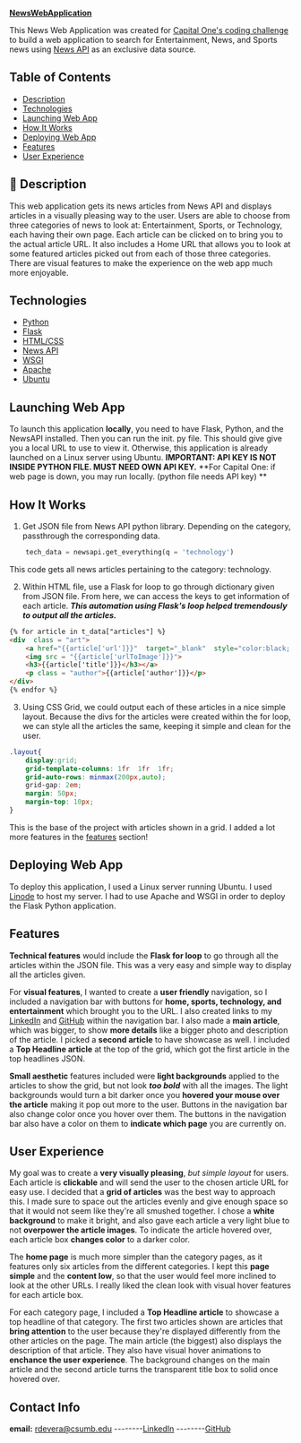 ﻿
**[NewsWebApplication ](http://23.239.22.138/)**

This News Web Application was created for [Capital One's coding challenge](https://www.mindsumo.com/contests/newsapi) to build a web application to search for Entertainment, News, and Sports news using [News API](https://newsapi.org/) as an exclusive data source.

## Table of Contents

 - [Description](#description)
 - [Technologies](#technologies)
 - [Launching Web App](#launching-web-app)
 -	[How It Works](#how-it-works)
 -	[Deploying Web App](#deploying-web-app)
 -	[Features](#features)
 -	[User Experience](#user-experience)


## 📝 Description

This web application gets its news articles from News API and displays articles in a visually pleasing way to the user. Users are able to choose from three categories of news to look at: Entertainment, Sports, or Technology, each having their own page. Each article can be clicked on to bring you to the actual article URL. It also includes a Home URL that allows you to look at some featured articles picked out from each of those three categories. There are visual features to make the experience on the web app much more enjoyable. 

## Technologies
 - [Python](https://www.python.org/)
 - [Flask](https://flask.palletsprojects.com/en/1.1.x/)
 - [HTML/CSS](https://www.w3.org/standards/webdesign/htmlcss.html#:~:text=HTML%20(the%20Hypertext%20Markup%20Language,for%20a%20variety%20of%20devices.))
 - [News API](https://newsapi.org/)
 - [WSGI](https://wsgi.readthedocs.io/en/latest/what.html)
 - [Apache](https://www.apache.org/)
 - [Ubuntu](https://ubuntu.com/)

## Launching Web App
To launch this application **locally**, you need to have Flask, Python, and the NewsAPI installed. Then you can run the init. py file. This should give give you a local URL to use to view it.  Otherwise, this application is already launched on a Linux server using Ubuntu. **IMPORTANT: API KEY IS NOT INSIDE PYTHON FILE. MUST NEED OWN API KEY.** 
**For Capital One: if web page is down, you may run locally. (python file needs API key) **

## How It Works

1. Get JSON file from News API python library. Depending on the category, passthrough the corresponding data.
```python
	tech_data = newsapi.get_everything(q = 'technology') 
```
This code gets all news articles pertaining to the category: technology.
	
2. Within HTML file, use a Flask for loop to go through dictionary given from JSON file. From here, we can access the keys to get information of each article.  ***This automation using Flask's loop helped tremendously to output all the articles.***

```html
{% for article in t_data["articles"] %}
<div  class = "art">
	<a href="{{article['url']}}"  target="_blank"  style="color:black; text-decoration: none;">
	<img src = "{{article['urlToImage']}}">
	<h3>{{article['title']}}</h3></a>
	<p class = "author">{{article['author']}}</p>	
</div>
{% endfor %}
```

3. Using CSS Grid, we could output each of these articles in a nice simple layout. Because the divs for the articles were created within the for loop, we can style all the articles the same, keeping it simple and clean for the user. 
```css
.layout{
	display:grid;
	grid-template-columns: 1fr  1fr  1fr;
	grid-auto-rows: minmax(200px,auto);
	grid-gap: 2em;
	margin: 50px;
	margin-top: 10px;
}
```
This is the base of the project with articles shown in a grid. I added a lot more features in the [features](#features) section!

  ## Deploying Web App
To deploy this application, I used a Linux server running Ubuntu. I used [Linode](https://cloud.linode.com/linodes) to host my server. I had to use Apache and WSGI in order to deploy the Flask Python application. 

## Features
**Technical features** would include the **Flask for loop** to go through all the articles within the JSON file. This was a very easy and simple way to display all the articles given. 

For **visual features**, I wanted to create a **user friendly** navigation, so I included a navigation bar with buttons for **home, sports, technology, and entertainment** which brought you to the URL. I also created links to my [LinkedIn](https://www.linkedin.com/in/russelldevera/) and [GitHub](https://github.com/russell-d) within the navigation bar. I also made a **main article**, which was bigger, to show **more details** like a bigger photo and description of the article. I picked a **second article** to have showcase as well. I included a **Top Headline article** at the top of the grid, which got the first article in the top headlines JSON. 

**Small aesthetic** features included were **light backgrounds** applied to the articles to show the grid, but not look ***too bold*** with all the images. The light backgrounds would turn a bit darker once you **hovered your mouse over the article** making it pop out more to the user. Buttons in the navigation bar also change color once you hover over them. The buttons in the navigation bar also have a color on them to **indicate which page** you are currently on.

 ## User Experience
 My goal was to create a **very visually pleasing**, *but simple layout* for users. Each article is **clickable** and will send the user to the chosen article URL for easy use. I decided that a **grid of articles** was the best way to approach this. I made sure to space out the articles evenly and give enough space so that it would not seem like they're all smushed together. I chose a **white background** to make it bright, and also gave each article a very light blue to not **overpower the article images**. To indicate the article hovered over, each article box **changes color** to a darker color.

The **home page** is much more simpler than the category pages, as it features only six articles from the different categories. I kept this **page simple** and the **content low**, so that the user would feel more inclined to look at the other URLs. I really liked the clean look with visual hover features for each article box. 

For each category page, I included a **Top Headline article** to showcase a top headline of that category. The first two articles shown are articles that **bring attention** to the user because they're displayed differently from the other articles on the page. The main article (the biggest) also displays the description of that article. They also have visual hover animations to **enchance the user experience**. The background changes on the main article and the second article turns the transparent title box to solid once hovered over. 

 ## Contact Info
 **email:** rdevera@csumb.edu
   --------[LinkedIn](https://www.linkedin.com/in/russelldevera/)
 --------[GitHub](https://github.com/russell-d)






